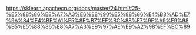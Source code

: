 https://sklearn.apachecn.org/docs/master/24.html#25-%E5%88%86%E8%A7%A3%E6%88%90%E5%88%86%E4%B8%AD%E7%9A%84%E4%BF%A1%E5%8F%B7%EF%BC%88%E7%9F%A9%E9%98%B5%E5%88%86%E8%A7%A3%E9%97%AE%E9%A2%98%EF%BC%89
